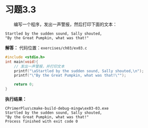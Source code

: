 # 习题3.3

&emsp;&emsp;编写一个程序，发出一声警报，然后打印下面的文本：
```
Startled by the sudden sound, Sally shouted,
"By the Great Pumpkin, what was that!"
```

**解答：**
代码位置：`exercises/ch03/ex03.c`
```c
#include <stdio.h>
int main(void){
    // 发出一声警报，并打印文本
    printf("\aStartled by the sudden sound, Sally shouted,\n");
    printf("\"By the Great Pumpkin, what was that!\"");

    return 0;
}
```

**执行结果：**
```
CPrimerPlus\cmake-build-debug-mingw\ex03-03.exe
Startled by the sudden sound, Sally shouted,
"By the Great Pumpkin, what was that!"
Process finished with exit code 0
```